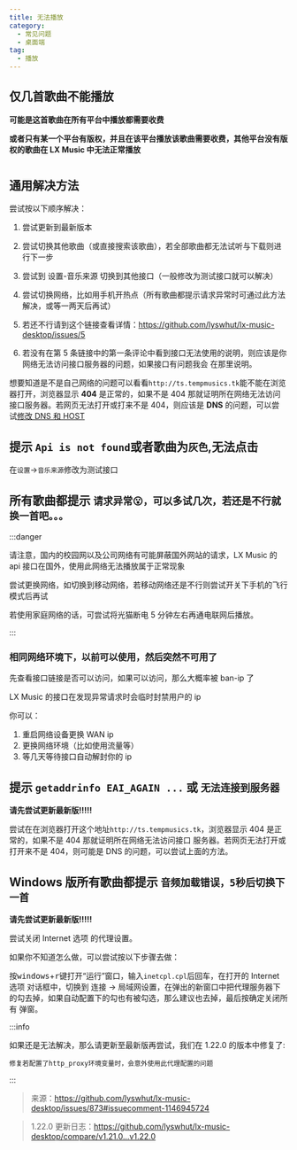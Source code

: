 ```yaml
---
title: 无法播放
category:
  - 常见问题
  - 桌面端
tag:
  - 播放
---
```


## 仅几首歌曲不能播放

**可能是这首歌曲在所有平台中播放都需要收费**

**或者只有某一个平台有版权，并且在该平台播放该歌曲需要收费，其他平台没有版权的歌曲在 LX Music 中无法正常播放**

#

## 通用解决方法

尝试按以下顺序解决：

1. 尝试更新到最新版本

2. 尝试切换其他歌曲（或直接搜索该歌曲），若全部歌曲都无法试听与下载则进行下一步

3. 尝试到 设置-音乐来源 切换到其他接口（一般修改为测试接口就可以解决）

4. 尝试切换网络，比如用手机开热点（所有歌曲都提示请求异常时可通过此方法解决，或等一两天后再试）

5. 若还不行请到这个链接查看详情：<https://github.com/lyswhut/lx-music-desktop/issues/5>

6. 若没有在第 5 条链接中的第一条评论中看到接口无法使用的说明，则应该是你网络无法访问接口服务器的问题，如果接口有问题我会
   在那里说明。

想要知道是不是自己网络的问题可以看看`http://ts.tempmusics.tk`能不能在浏览器打开，浏览器显示 **404** 是正常的，如果不是 404
那就证明所在网络无法访问接口服务器。若网页无法打开或打来不是 404，则应该是 **DNS** 的问题，可以尝
试[修改 DNS 和 HOST](../common/revise-dns-host.md)

## 提示 `Api is not found`或者歌曲为`灰色`,无法点击

在`设置`→`音乐来源`修改为测试接口

## 所有歌曲都提示 `请求异常😮，可以多试几次，若还是不行就换一首吧。。。`

:::danger

请注意，国内的校园网以及公司网络有可能屏蔽国外网站的请求，LX Music 的 api 接口在国外，使用此网络无法播放属于正常现象

尝试更换网络，如切换到移动网络，若移动网络还是不行则尝试开关下手机的飞行模式后再试

若使用家庭网络的话，可尝试将光猫断电 5 分钟左右再通电联网后播放。

:::

### 相同网络环境下，以前可以使用，然后突然不可用了

先查看接口链接是否可以访问，如果可以访问，那么大概率被 ban-ip 了

LX Music 的接口在发现异常请求时会临时封禁用户的 ip

你可以：

1.  重启网络设备更换 WAN ip
2.  更换网络环境（比如使用流量等）
3.  等几天等待接口自动解封你的 ip

## 提示 `getaddrinfo EAI_AGAIN ...` 或 `无法连接到服务器`

**请先尝试更新最新版!!!!!**

尝试在在浏览器打开这个地址`http://ts.tempmusics.tk`，浏览器显示 404 是正常的，如果不是 404 那就证明所在网络无法访问接口
服务器。若网页无法打开或打开来不是 404，则可能是 DNS 的问题，可以尝试上面的方法。

## Windows 版所有歌曲都提示 `音频加载错误，5秒后切换下一首`

**请先尝试更新最新版!!!!!**

尝试关闭 Internet 选项 的代理设置。

如果你不知道怎么做，可以尝试按以下步骤去做：

按<kbd>windows</kbd>+<kbd>r</kbd>键打开“运行”窗口，输入`inetcpl.cpl`后回车，在打开的 Internet 选项 对话框中，切换到 连接
-> 局域网设置，在弹出的新窗口中把代理服务器下的勾去掉，如果自动配置下的勾也有被勾选，那么建议也去掉，最后按确定关闭所有
弹窗。

:::info

如果还是无法解决，那么请更新至最新版再尝试，我们在 1.22.0 的版本中修复了:

`修复若配置了http_proxy环境变量时，会意外使用此代理配置的问题`

:::

> 来源：<https://github.com/lyswhut/lx-music-desktop/issues/873#issuecomment-1146945724>

> 1.22.0 更新日志：<https://github.com/lyswhut/lx-music-desktop/compare/v1.21.0...v1.22.0>
